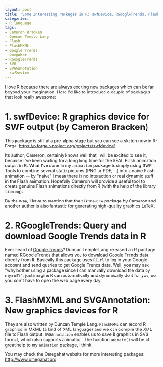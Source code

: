 ```yaml
---
layout: post
title: 'Some Interesting Packages in R: swfDevice, RGoogleTrends, FlashMXML, SVGAnnotation'
categories:
- R language
tags:
- Cameron Bracken
- Duncan Temple Lang
- Flash
- FlashMXML
- Google Trends
- Omegahat
- RGoogleTrends
- SVG
- SVGAnnotation
- swfDevice
---
```


I love R because there are always exciting new packages which can be far beyond your imagination. Here I'd like to introduce a couple of packages that look really awesome:

# 1. swfDevice: R graphics device for SWF output (by Cameron Bracken)

This package is still at a pre-alpha stage but you can see a sketch now in R-Forge: <https://r-forge.r-project.org/projects/swfdevice/>

Its author, Cameron, certainly knows well that I will be excited to see it, because I've been waiting for a long long time for the REAL Flash animation output in R. What I've done in my `animation` package is simply using SWF Tools to combine several static pictures (PNG or PDF, ...) into a naive Flash animation -- by "naive" I mean there is no interaction or real dynamic stuff in the Flash animation. Hopefully Cameron will provide a useful tool to create genuine Flash animations directly from R (with the help of the library `libming`).

By the way, I have to mention that the `tikzDevice` package by Cameron and another author is also fantastic for generating high-quality graphics LaTeX.

# 2. RGoogleTrends: Query and download Google Trends data in R

Ever heard of [Google Trends](http://www.google.com/trends)? Duncan Temple Lang released an R package named [RGoogleTrends](http://www.omegahat.org/RGoogleTrends) that allows you to download Google Trends data directly from R. Basically this package uses `RCurl` to log in your Google account and send queries to get Google Trends data. Well, you may ask "why bother using a package since I can manually download the data by myself?"; just imagine R can automatically and dynamically do it for you, so you don't have to open the web page every day.

# 3. FlashMXML and SVGAnnotation: New graphics devices for R

They are also written by Duncan Temple Lang. `FlashMXML` can record R graphics in MXML (a kind of XML language) and we can compile the XML file to Flash output. `SVGAnnotation` enables us to save R graphics in SVG format, which also supports animation. The function `animate()` will be of great help to my `animation` package, I think.

You may check the Omegahat website for more interesting packages: <http://www.omegahat.org>

